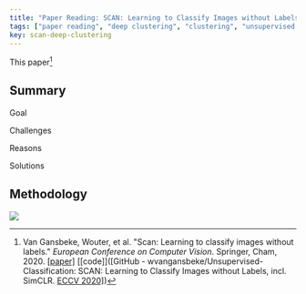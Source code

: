```yaml
---
title: "Paper Reading: SCAN: Learning to Classify Images without Labels"
tags: ["paper reading", "deep clustering", "clustering", "unsupervised learning"]
key: scan-deep-clustering
---
```


This paper[^scan]

<!--more-->

## Summary

Goal

Challenges

Reasons

Solutions

## Methodology



[^scan]: Van Gansbeke, Wouter, et al. "Scan: Learning to classify images without labels." *European Conference on Computer Vision*. Springer, Cham, 2020. [[paper]](https://arxiv.org/pdf/2005.12320.pdf) [[code]]([GitHub - wvangansbeke/Unsupervised-Classification: SCAN: Learning to Classify Images without Labels, incl. SimCLR. [ECCV 2020\]](https://github.com/wvangansbeke/Unsupervised-Classification))

![](https://raw.githubusercontent.com/yuanpinz/blog/main/assets/images/posts/image.png)

